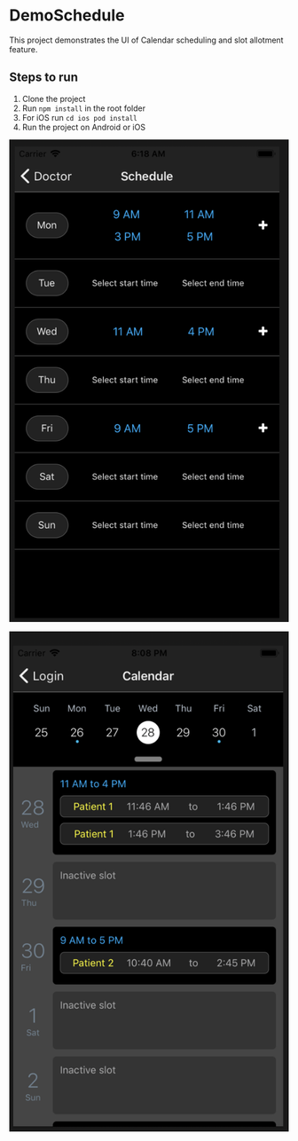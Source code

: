 # DemoSchedule
This project demonstrates the UI of Calendar scheduling and slot allotment feature.

## Steps to run
1. Clone the project
2. Run `npm install` in the root folder
3. For iOS run `cd ios pod install`
4. Run the project on Android or iOS

![alt text](./schedule.png)

![alt text](./calendar.png)
